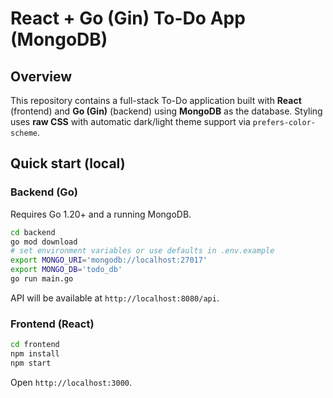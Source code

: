# React + Go (Gin) To-Do App (MongoDB)

## Overview
This repository contains a full-stack To-Do application built with **React** (frontend) and **Go (Gin)** (backend) using **MongoDB** as the database. Styling uses **raw CSS** with automatic dark/light theme support via `prefers-color-scheme`.

## Quick start (local)

### Backend (Go)
Requires Go 1.20+ and a running MongoDB.

```bash
cd backend
go mod download
# set environment variables or use defaults in .env.example
export MONGO_URI='mongodb://localhost:27017'
export MONGO_DB='todo_db'
go run main.go
```

API will be available at `http://localhost:8080/api`.

### Frontend (React)
```bash
cd frontend
npm install
npm start
```

Open `http://localhost:3000`.
